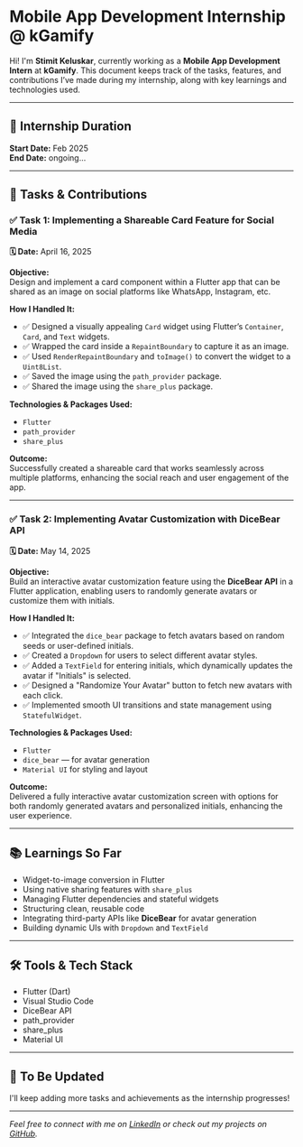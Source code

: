# Mobile App Development Internship @ kGamify

Hi! I'm **Stimit Keluskar**, currently working as a **Mobile App Development Intern** at **kGamify**. This document keeps track of the tasks, features, and contributions I’ve made during my internship, along with key learnings and technologies used.

---

## 📅 Internship Duration

**Start Date:** Feb 2025  
**End Date:** ongoing...

---

## 🧩 Tasks & Contributions

### ✅ **Task 1: Implementing a Shareable Card Feature for Social Media**

**🗓️ Date:** April 16, 2025

**Objective:**  
Design and implement a card component within a Flutter app that can be shared as an image on social platforms like WhatsApp, Instagram, etc.

**How I Handled It:**

- ✅ Designed a visually appealing `Card` widget using Flutter’s `Container`, `Card`, and `Text` widgets.
- ✅ Wrapped the card inside a `RepaintBoundary` to capture it as an image.
- ✅ Used `RenderRepaintBoundary` and `toImage()` to convert the widget to a `Uint8List`.
- ✅ Saved the image using the `path_provider` package.
- ✅ Shared the image using the `share_plus` package.

**Technologies & Packages Used:**

- `Flutter`
- `path_provider`
- `share_plus`

**Outcome:**  
Successfully created a shareable card that works seamlessly across multiple platforms, enhancing the social reach and user engagement of the app.

---

### ✅ **Task 2: Implementing Avatar Customization with DiceBear API**

**🗓️ Date:** May 14, 2025

**Objective:**  
Build an interactive avatar customization feature using the **DiceBear API** in a Flutter application, enabling users to randomly generate avatars or customize them with initials.

**How I Handled It:**

- ✅ Integrated the `dice_bear` package to fetch avatars based on random seeds or user-defined initials.
- ✅ Created a `Dropdown` for users to select different avatar styles.
- ✅ Added a `TextField` for entering initials, which dynamically updates the avatar if "Initials" is selected.
- ✅ Designed a "Randomize Your Avatar" button to fetch new avatars with each click.
- ✅ Implemented smooth UI transitions and state management using `StatefulWidget`.

**Technologies & Packages Used:**

- `Flutter`
- `dice_bear` — for avatar generation
- `Material UI` for styling and layout

**Outcome:**  
Delivered a fully interactive avatar customization screen with options for both randomly generated avatars and personalized initials, enhancing the user experience.

---

## 📚 Learnings So Far

- Widget-to-image conversion in Flutter
- Using native sharing features with `share_plus`
- Managing Flutter dependencies and stateful widgets
- Structuring clean, reusable code
- Integrating third-party APIs like **DiceBear** for avatar generation
- Building dynamic UIs with `Dropdown` and `TextField`

---

## 🛠️ Tools & Tech Stack

- Flutter (Dart)
- Visual Studio Code
- DiceBear API
- path_provider
- share_plus
- Material UI

---

## 🚀 To Be Updated

I'll keep adding more tasks and achievements as the internship progresses!

---

_Feel free to connect with me on [LinkedIn](https://www.linkedin.com/in/stimitk) or check out my projects on [GitHub](https://github.com/stimit1404k)._
